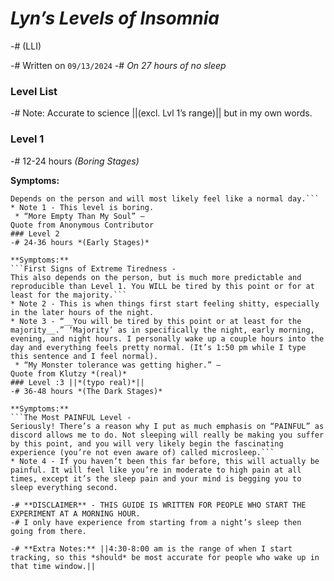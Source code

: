 # *Lyn’s Levels of Insomnia* 
-# (LLI)

-# Written on `09/13/2024`
-# *On 27 hours of no sleep*
### Level List
-# Note: Accurate to science ||(excl. Lvl 1’s range)|| but in my own words.
### Level 1
-# 12-24 hours *(Boring Stages)*

**Symptoms:**
```Completely Variable - 
Depends on the person and will most likely feel like a normal day.```
* Note 1 - This level is boring.
 * “More Empty Than My Soul” — 
Quote from Anonymous Contributor
### Level 2
-# 24-36 hours *(Early Stages)*

**Symptoms:**
```First Signs of Extreme Tiredness -
This also depends on the person, but is much more predictable and reproducible than Level 1. You WILL be tired by this point or for at least for the majority.```
* Note 2 - This is when things first start feeling shitty, especially in the later hours of the night.
* Note 3 - “__You will be tired by this point or at least for the majority__.” ‘Majority’ as in specifically the night, early morning, evening, and night hours. I personally wake up a couple hours into the day and everything feels pretty normal. (It’s 1:50 pm while I type this sentence and I feel normal).
 * “My Monster tolerance was getting higher.” — 
Quote from Klutzy *(real)*
### Level :3 ||*(typo real)*||
-# 36-48 hours *(The Dark Stages)*

**Symptoms:**
```The Most PAINFUL Level - 
Seriously! There’s a reason why I put as much emphasis on “PAINFUL” as discord allows me to do. Not sleeping will really be making you suffer by this point, and you will very likely begin the fascinating experience (you’re not even aware of) called microsleep.```
* Note 4 - If you haven’t been this far before, this will actually be painful. It will feel like you’re in moderate to high pain at all times, except it’s the sleep pain and your mind is begging you to sleep everything second.

-# **DISCLAIMER** - THIS GUIDE IS WRITTEN FOR PEOPLE WHO START THE EXPERIMENT AT A MORNING HOUR. 
-# I only have experience from starting from a night’s sleep then going from there. 

-# **Extra Notes:** ||4:30-8:00 am is the range of when I start tracking, so this *should* be most accurate for people who wake up in that time window.||
